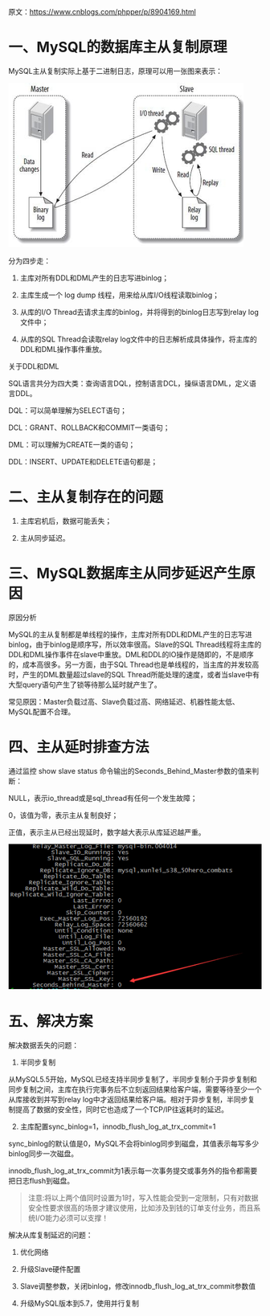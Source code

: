 原文：https://www.cnblogs.com/phpper/p/8904169.html

# 一、MySQL的数据库主从复制原理

MySQL主从复制实际上基于二进制日志，原理可以用一张图来表示：

![MySQL数据库主从同步延迟分析及解决方案](./Reprint_Mysql主从同步延迟解决方案_img/53e300012f4ea58c1165.jpg)

分为四步走：

1. 主库对所有DDL和DML产生的日志写进binlog；

2. 主库生成一个 log dump 线程，用来给从库I/O线程读取binlog；

3. 从库的I/O Thread去请求主库的binlog，并将得到的binlog日志写到relay log文件中；

4. 从库的SQL Thread会读取relay log文件中的日志解析成具体操作，将主库的DDL和DML操作事件重放。

关于DDL和DML

SQL语言共分为四大类：查询语言DQL，控制语言DCL，操纵语言DML，定义语言DDL。

DQL：可以简单理解为SELECT语句；

DCL：GRANT、ROLLBACK和COMMIT一类语句；

DML：可以理解为CREATE一类的语句；

DDL：INSERT、UPDATE和DELETE语句都是；

# 二、主从复制存在的问题

1. 主库宕机后，数据可能丢失；

2. 主从同步延迟。

# 三、MySQL数据库主从同步延迟产生原因

原因分析

MySQL的主从复制都是单线程的操作，主库对所有DDL和DML产生的日志写进binlog，由于binlog是顺序写，所以效率很高。Slave的SQL Thread线程将主库的DDL和DML操作事件在slave中重放。DML和DDL的IO操作是随即的，不是顺序的，成本高很多。另一方面，由于SQL Thread也是单线程的，当主库的并发较高时，产生的DML数量超过slave的SQL Thread所能处理的速度，或者当slave中有大型query语句产生了锁等待那么延时就产生了。

常见原因：Master负载过高、Slave负载过高、网络延迟、机器性能太低、MySQL配置不合理。

# 四、主从延时排查方法

通过监控 show slave status 命令输出的Seconds_Behind_Master参数的值来判断：

NULL，表示io_thread或是sql_thread有任何一个发生故障；

0，该值为零，表示主从复制良好；

正值，表示主从已经出现延时，数字越大表示从库延迟越严重。

![img](./Reprint_Mysql主从同步延迟解决方案_img/1032486-20180420163800563-1378244978.png)

# 五、解决方案

解决数据丢失的问题：

1. 半同步复制

从MySQL5.5开始，MySQL已经支持半同步复制了，半同步复制介于异步复制和同步复制之间，主库在执行完事务后不立刻返回结果给客户端，需要等待至少一个从库接收到并写到relay log中才返回结果给客户端。相对于异步复制，半同步复制提高了数据的安全性，同时它也造成了一个TCP/IP往返耗时的延迟。

2. 主库配置sync_binlog=1，innodb_flush_log_at_trx_commit=1

sync_binlog的默认值是0，MySQL不会将binlog同步到磁盘，其值表示每写多少binlog同步一次磁盘。

innodb_flush_log_at_trx_commit为1表示每一次事务提交或事务外的指令都需要把日志flush到磁盘。

> 注意:将以上两个值同时设置为1时，写入性能会受到一定限制，只有对数据安全性要求很高的场景才建议使用，比如涉及到钱的订单支付业务，而且系统I/O能力必须可以支撑！

解决从库复制延迟的问题：

1. 优化网络

2. 升级Slave硬件配置

3. Slave调整参数，关闭binlog，修改innodb_flush_log_at_trx_commit参数值

4. 升级MySQL版本到5.7，使用并行复制